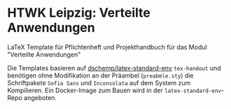 # HTWK Leipzig: Verteilte Anwendungen

LaTeX Template für Pflichtenheft und Projekthandbuch für das Modul "Verteilte Anwendungen"

Die Templates basieren auf [dschemp/latex-standard-env](https://github.com/dschemp/latex-standard-env) `tex-handout` und benötigen ohne Modifikation an der Präambel (`preabmle.sty`) die Schriftpakete `Sofia Sans` und `Inconsolata` auf dem System zum Kompilieren.
Ein Docker-Image zum Bauen wird in der `latex-standard-env`-Repo angeboten. 
